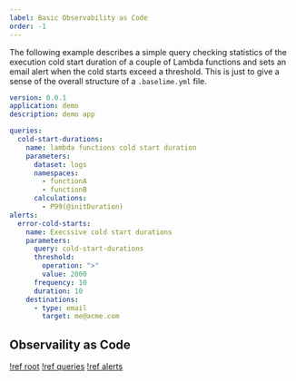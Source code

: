 ```yaml
---
label: Basic Observability as Code
order: -1
---
```


The following example describes a simple query checking statistics of the execution cold start duration of a couple of Lambda functions and sets an email alert when the cold starts exceed a threshold. This is just to give a sense of the overall structure of a `.baselime.yml` file.


```yaml # .baselime.yml
version: 0.0.1
application: demo
description: demo app

queries:
  cold-start-durations:
    name: lambda functions cold start duration
    parameters:
      dataset: logs
      namespaces:
        - functionA
        - functionB
      calculations:
        - P99(@initDuration)
alerts:
  error-cold-starts:
    name: Execssive cold start durations
    parameters:
      query: cold-start-durations
      threshold:
        operation: ">"
        value: 2000
      frequency: 10
      duration: 10
    destinations:
      - type: email
        target: me@acme.com
```


## Observaility as Code

[!ref root](./reference/root.md)
[!ref queries](./reference/queries.md)
[!ref alerts](./reference/alerts.md)
